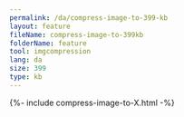 ```yaml
---
permalink: /da/compress-image-to-399-kb
layout: feature
fileName: compress-image-to-399kb
folderName: feature
tool: imgcompression
lang: da
size: 399
type: kb
---
```


{%- include compress-image-to-X.html -%}

